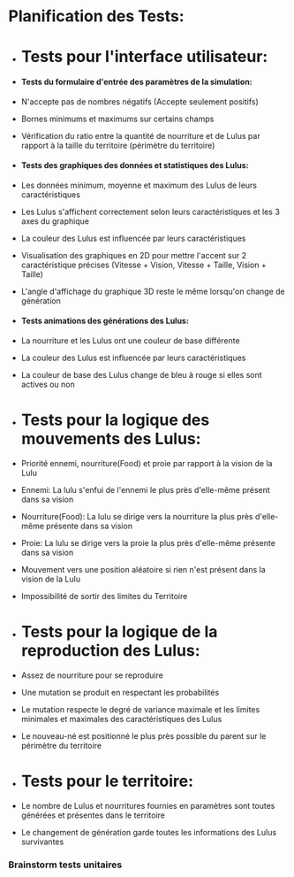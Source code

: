 # Planification des Tests:

* # Tests pour l'interface utilisateur:

* #### Tests du formulaire d'entrée des paramètres de la simulation:
* N'accepte pas de nombres négatifs (Accepte seulement positifs)
* Bornes minimums et maximums sur certains champs
* Vérification du ratio entre la quantité de nourriture et de Lulus par rapport à la taille du territoire (périmètre du territoire)

* #### Tests des graphiques des données et statistiques des Lulus:
* Les données minimum, moyenne et maximum des Lulus de leurs caractéristiques
* Les Lulus s'affichent correctement selon leurs caractéristiques et les 3 axes du graphique
* La couleur des Lulus est influencée par leurs caractéristiques
* Visualisation des graphiques en 2D pour mettre l'accent sur 2 caractéristique précises (Vitesse + Vision, Vitesse + Taille, Vision + Taille)
* L'angle d'affichage du graphique 3D reste le même lorsqu'on change de génération

* #### Tests animations des générations des Lulus:
* La nourriture et les Lulus ont une couleur de base différente
* La couleur des Lulus est influencée par leurs caractéristiques
* La couleur de base des Lulus change de bleu à rouge si elles sont actives ou non

* # Tests pour la logique des mouvements des Lulus:
* Priorité ennemi, nourriture(Food) et proie par rapport à la vision de la Lulu
* Ennemi: La lulu s'enfui de l'ennemi le plus près d'elle-même présent dans sa vision
* Nourriture(Food): La lulu se dirige vers la nourriture la plus près d'elle-même présente dans sa vision
* Proie: La lulu se dirige vers la proie la plus près d'elle-même présente dans sa vision
* Mouvement vers une position aléatoire si rien n'est présent dans la vision de la Lulu
* Impossibilité de sortir des limites du Territoire

* # Tests pour la logique de la reproduction des Lulus:
* Assez de nourriture pour se reproduire
* Une mutation se produit en respectant les probabilités
* Le mutation respecte le degré de variance maximale et les limites minimales et maximales des caractéristiques des Lulus
* Le nouveau-né est positionné le plus près possible du parent sur le périmètre du territoire

* # Tests pour le territoire:
* Le nombre de Lulus et nourritures fournies en paramètres sont toutes générées et présentes dans le territoire
* Le changement de génération garde toutes les informations des Lulus survivantes

### Brainstorm tests unitaires